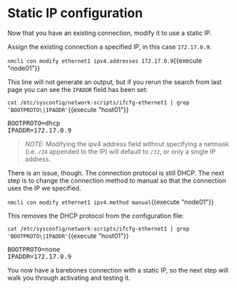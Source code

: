 # Static IP configuration

Now that you have an existing connection, modify it to use a static IP.

Assign the existing connection a specified IP, in this case `172.17.0.9`:

`nmcli con modify ethernet1 ipv4.addresses 172.17.0.9`{{execute "node01"}}

This line will not generate an output, but if you rerun the search from last page
you can see the `IPADDR` field has been set:

`cat /etc/sysconfig/network-scripts/ifcfg-ethernet1 | grep 'BOOTPROTO\|IPADDR'`{{execute "host01"}}

<pre class=file>
BOOTPROTO=dhcp
IPADDR=172.17.0.9
</pre>

>_NOTE:_ Modifying the ipv4 address field without specifying a netmask
(i.e. `/24` appended to the IP) will default to `/32`, or only a single IP address.

There is an issue, though. The connection protocol is still DHCP. The next step
is to change the connection method to manual so that the connection uses the
IP we specified.

`nmcli con modify ethernet1 ipv4.method manual`{{execute "node01"}}

This removes the DHCP protocol from the configuration file:

`cat /etc/sysconfig/network-scripts/ifcfg-ethernet1 | grep 'BOOTPROTO\|IPADDR'`{{execute "host01"}}

<pre class=file>
BOOTPROTO=none
IPADDR=172.17.0.9
</pre>

You now have a barebones connection with a static IP, so the next step will
walk you through activating and testing it.
